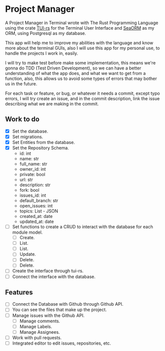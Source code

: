 # Project Manager

A Project Manager in Terminal wrote with The Rust Programming Language using the crate [TUI-rs](https://github.com/fdehau/tui-rs) for the Terminal User Interface and
[SeaORM](https://github.com/SeaQL/sea-orm) as my ORM, using Postgresql as my database.

This app will help me to improve my abilities with the language and know more about the terminal GUIs, also I will use this app for my personal use, to handle the projects
I work in, easily.

I will try to make test before make some implementation, this means we're gonna do TDD (Test Driven Development), so we can have a better understanding of what the app does,
and what we want to get from a function, also, this allows us to avoid some types of errors that may bother us in the future.

For each task or feature, or bug, or whatever it needs a commit, except typo errors, I will try create an issue, and in the commit description, link the issue describing what
we are making in the commit.

## Work to do

* [x] Set the database.
* [x] Set migrations.
* [x] Set Entities from the database.
* [x] Set the Repository Schema.
  * id: int
  * name: str
  * full_name: str
  * owner_id: int
  * private: bool
  * url: str
  * description: str
  * fork: bool
  * issues_id: int
  * default_branch: str
  * open_issues: int
  * topics: List<str> - JSON
  * created_at: date
  * updated_at: date
* [ ] Set functions to create a CRUD to interact with the database for each module model.
  * [ ] Create.
  * [ ] List.
  * [ ] List.
  * [ ] Update.
  * [ ] Delete.
  * [ ] Delete.
* [ ] Create the interface through tui-rs.
* [ ] Connect the interface with the database.

## Features
* [ ] Connect the Database with Github through Github API.
* [ ] You can see the files that make up the project.
* [ ] Manage issues with the Github API.
  * [ ] Manage comments.
  * [ ] Manage Labels.
  * [ ] Manage Assignees.
* [ ] Work with pull requests.
* [ ] Integrated editor to edit issues, repositories, etc.
